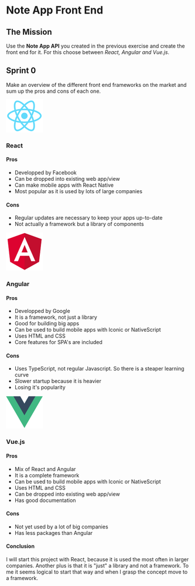 # Note App Front End

## The Mission

Use the **Note App API** you created in the previous exercise and create the front end for it. For this choose between _React, Angular and Vue.js_.

## Sprint 0

Make an overview of the different front end frameworks on the market and sum up the pros and cons of each one.

![React](img/react_logo.png "React")

### React

#### Pros

- Developped by Facebook
- Can be dropped into existing web app/view
- Can make mobile apps with React Native
- Most popular as it is used by lots of large companies

#### Cons

- Regular updates are necessary to keep your apps up-to-date
- Not actually a framework but a library of components

![Angular](img/angular_logo.png "Angular")

### Angular

#### Pros

- Developped by Google
- It is a framework, not just a library
- Good for building big apps
- Can be used to build mobile apps with Iconic or NativeScript
- Uses HTML and CSS
- Core features for SPA's are included

#### Cons

- Uses TypeScript, not regular Javascript. So there is a steaper learning curve
- Slower startup because it is heavier
- Losing it's popularity

![Vue](img/vue_logo.png "Vue")

### Vue.js

#### Pros

- Mix of React and Angular
- It is a complete framework
- Can be used to build mobile apps with Iconic or NativeScript
- Uses HTML and CSS
- Can be dropped into existing web app/view
- Has good documentation

#### Cons

- Not yet used by a lot of big companies
- Has less packages than Angular

#### Conclusion

I will start this project with React, because it is used the most often in larger companies. Another plus is that it is "just" a library and not a framework. To me it seems logical to start that way and when I grasp the concept move to a framework.
